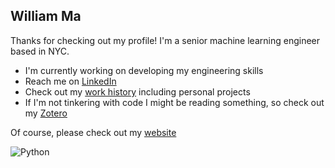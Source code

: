 ## William Ma

Thanks for checking out my profile! I'm a senior machine learning engineer based in NYC.

- I'm currently working on developing my engineering skills
- Reach me on [LinkedIn](https://www.linkedin.com/in/williammaucla)
- Check out my [work history](https://wmaucla.github.io/) including personal projects
- If I'm not tinkering with code I might be reading something, so check out my [Zotero](https://www.zotero.org/groups/2583428/williams_reading_list/library)

Of course, please check out my [website](https://www.zhengweima.com/)

![Python](https://img.shields.io/badge/python-3670A0?style=for-the-badge&logo=python&logoColor=ffdd54)
